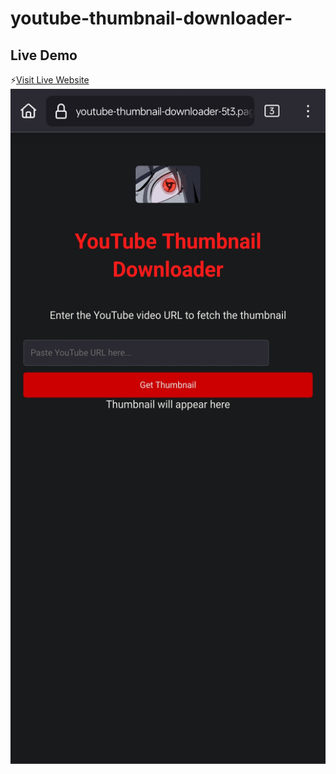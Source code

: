 # youtube-thumbnail-downloader-
## Live Demo
⚡[Visit Live Website](https://youtube-thumbnail-downloader-5t3.pages.dev/)
<img src="https://github.com/codexart-lab/youtube-thumbnail-downloader-/blob/main/Youtube/Screenshot_2025-01-15-00-30-22-96_3aea4af51f236e4932235fdada7d1643.jpg" alt="image" width="1920" height="1080">
